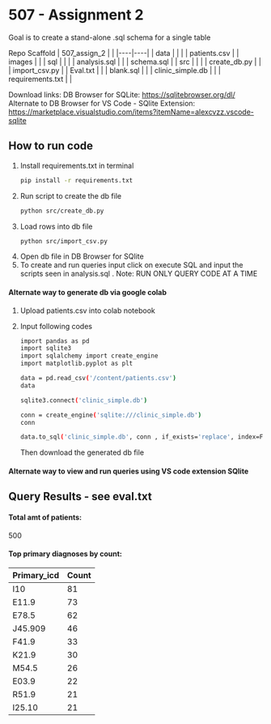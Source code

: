 # 507 - Assignment 2
Goal is to create a stand-alone .sql schema for a single table 

Repo Scaffold 
| 507_assign_2 |  |
|----|----|
| data |  |
|  | patients.csv |
| images |  |
| sql |  |
|  | analysis.sql |
|  | schema.sql |
| src |  |
|  | create_db.py |
|  | import_csv.py |
| Eval.txt |  |
| blank.sql |  |
| clinic_simple.db |  |
| requirements.txt |  |

Download links: 
DB Browser for SQLite: https://sqlitebrowser.org/dl/
Alternate to DB Browser for VS Code - SQlite Extension: https://marketplace.visualstudio.com/items?itemName=alexcvzz.vscode-sqlite 

## How to run code
1. Install requirements.txt in terminal 
   ```bash
   pip install -r requirements.txt
   ```
2. Run script to create the db file 
   ```bash
   python src/create_db.py
   ```
3. Load rows into db file 
   ```bash
   python src/import_csv.py
   ```
4. Open db file in DB Browser for SQlite 
5. To create and run queries input click on execute SQL and input the scripts seen in analysis.sql . Note: RUN ONLY QUERY CODE AT A TIME 


#### Alternate way to generate db via google colab 
1. Upload patients.csv into colab notebook
2. Input following codes
   ```bash
   import pandas as pd
   import sqlite3
   import sqlalchemy import create_engine
   import matplotlib.pyplot as plt
   ```
   ```bash
   data = pd.read_csv('/content/patients.csv')
   data
   ```
   ```bash
   sqlite3.connect('clinic_simple.db')
   ```
   ```bash
   conn = create_engine('sqlite:///clinic_simple.db')
   conn
   ```
   ```bash
   data.to_sql('clinic_simple.db', conn , if_exists='replace', index=False)
   ```

   Then download the generated db file 


#### Alternate way to view and run queries using VS code extension SQlite 

## Query Results - see eval.txt 

#### Total amt of patients: 
500 

#### Top primary diagnoses by count: 
| Primary_icd | Count |
|---|---|
|I10	| 81 |
|E11.9	| 73 |
|E78.5	| 62 |
|J45.909 | 46 |
|F41.9	| 33 |
|K21.9	| 30 |
|M54.5	| 26 |
|E03.9	| 22 |
|R51.9	| 21 |
|I25.10	| 21 |


